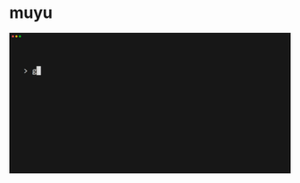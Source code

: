 # muyu

<picture>

  <img width="600" alt="Example of run muyu" src="./examples/demo.gif">
</picture>